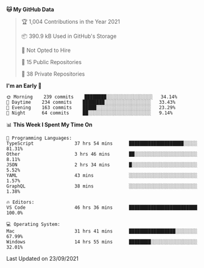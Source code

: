 <!--START_SECTION:waka-->
**🐱 My GitHub Data** 

> 🏆 1,004 Contributions in the Year 2021
 > 
> 📦 390.9 kB Used in GitHub's Storage 
 > 
> 🚫 Not Opted to Hire
 > 
> 📜 15 Public Repositories 
 > 
> 🔑 38 Private Repositories  
 > 
**I'm an Early 🐤** 

```text
🌞 Morning    239 commits    ████████░░░░░░░░░░░░░░░░░   34.14% 
🌆 Daytime    234 commits    ████████░░░░░░░░░░░░░░░░░   33.43% 
🌃 Evening    163 commits    █████░░░░░░░░░░░░░░░░░░░░   23.29% 
🌙 Night      64 commits     ██░░░░░░░░░░░░░░░░░░░░░░░   9.14%

```


📊 **This Week I Spent My Time On** 

```text
💬 Programming Languages: 
TypeScript               37 hrs 54 mins      ████████████████████░░░░░   81.31% 
Other                    3 hrs 46 mins       ██░░░░░░░░░░░░░░░░░░░░░░░   8.11% 
JSON                     2 hrs 34 mins       █░░░░░░░░░░░░░░░░░░░░░░░░   5.52% 
YAML                     43 mins             ░░░░░░░░░░░░░░░░░░░░░░░░░   1.57% 
GraphQL                  38 mins             ░░░░░░░░░░░░░░░░░░░░░░░░░   1.38%

🔥 Editors: 
VS Code                  46 hrs 36 mins      █████████████████████████   100.0%

💻 Operating System: 
Mac                      31 hrs 41 mins      █████████████████░░░░░░░░   67.99% 
Windows                  14 hrs 55 mins      ████████░░░░░░░░░░░░░░░░░   32.01%

```


 Last Updated on 23/09/2021
<!--END_SECTION:waka-->

